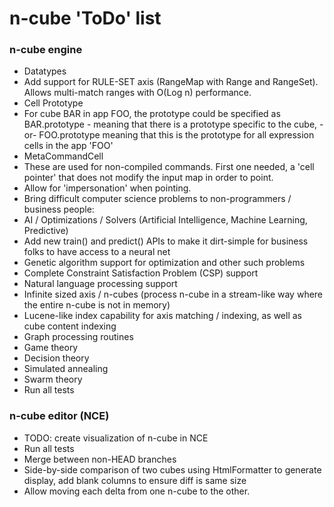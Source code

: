 n-cube 'ToDo' list
======
### n-cube engine
* Datatypes
 * Add support for RULE-SET axis (RangeMap with Range and RangeSet).  Allows multi-match ranges with O(Log n) performance.
* Cell Prototype
 * For cube BAR in app FOO, the prototype could be specified as BAR.prototype - meaning that there is a prototype specific to the cube, -or-
   FOO.prototype meaning that this is the prototype for all expression cells in the app 'FOO' 
* MetaCommandCell
 * These are used for non-compiled commands.  First one needed, a 'cell pointer' that does not modify the input map in order to point.
 * Allow for 'impersonation' when pointing.
* Bring difficult computer science problems to non-programmers / business people:
 * AI / Optimizations / Solvers (Artificial Intelligence, Machine Learning, Predictive)
  * Add new train() and predict() APIs to make it dirt-simple for business folks to have access to a neural net
  * Genetic algorithm support for optimization and other such problems
  * Complete Constraint Satisfaction Problem (CSP) support
  * Natural language processing support
 * Infinite sized axis / n-cubes (process n-cube in a stream-like way where the entire n-cube is not in memory)
 * Lucene-like index capability for axis matching / indexing, as well as cube content indexing
 * Graph processing routines
 * Game theory
 * Decision theory
 * Simulated annealing
 * Swarm theory
 * Run all tests

### n-cube editor (NCE)
* TODO: create visualization of n-cube in NCE
* Run all tests
* Merge between non-HEAD branches
* Side-by-side comparison of two cubes using HtmlFormatter to generate display, add blank columns to ensure diff is same size
* Allow moving each delta from one n-cube to the other.
